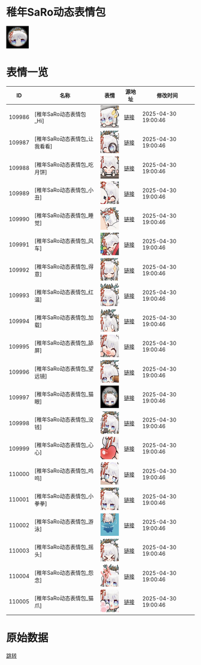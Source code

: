 # 稚年SaRo动态表情包

<img src="./cover.png" height="60" alt="cover" />

# 表情一览

|ID|名称|表情|源地址|修改时间|
|----|----|----|----|----|
|109986|[稚年SaRo动态表情包_Hi]|<img src="./pic/109986_%5B稚年SaRo动态表情包_Hi%5D.gif" height="60" alt="Hi"/>|[链接](https://i0.hdslb.com/bfs/garb/7b42a82d1a2db871a4266569cf10107e78b33d1e.gif)|2025-04-30 19:00:46|
|109987|[稚年SaRo动态表情包_让我看看]|<img src="./pic/109987_%5B稚年SaRo动态表情包_让我看看%5D.gif" height="60" alt="让我看看"/>|[链接](https://i0.hdslb.com/bfs/garb/5bedc5cf1cd07e733d61fd460e9f7f1f102f8a66.gif)|2025-04-30 19:00:46|
|109988|[稚年SaRo动态表情包_吃月饼]|<img src="./pic/109988_%5B稚年SaRo动态表情包_吃月饼%5D.gif" height="60" alt="吃月饼"/>|[链接](https://i0.hdslb.com/bfs/garb/30f6d63a1c6e5f255e837f2b93cf0379ad3be782.gif)|2025-04-30 19:00:46|
|109989|[稚年SaRo动态表情包_小丑]|<img src="./pic/109989_%5B稚年SaRo动态表情包_小丑%5D.gif" height="60" alt="小丑"/>|[链接](https://i0.hdslb.com/bfs/garb/cf904985c278b6d8ffdb461469cf4c71d8c7d459.gif)|2025-04-30 19:00:46|
|109990|[稚年SaRo动态表情包_睡觉]|<img src="./pic/109990_%5B稚年SaRo动态表情包_睡觉%5D.gif" height="60" alt="睡觉"/>|[链接](https://i0.hdslb.com/bfs/garb/fceabed79741a69217003964e4ed002267a8cf30.gif)|2025-04-30 19:00:46|
|109991|[稚年SaRo动态表情包_风车]|<img src="./pic/109991_%5B稚年SaRo动态表情包_风车%5D.gif" height="60" alt="风车"/>|[链接](https://i0.hdslb.com/bfs/garb/3cd1b5b1a35d639b7c4529d0796e3b80000f4035.gif)|2025-04-30 19:00:46|
|109992|[稚年SaRo动态表情包_得意]|<img src="./pic/109992_%5B稚年SaRo动态表情包_得意%5D.gif" height="60" alt="得意"/>|[链接](https://i0.hdslb.com/bfs/garb/bbf731546c42097c593c9877c5e24039317ce85e.gif)|2025-04-30 19:00:46|
|109993|[稚年SaRo动态表情包_红温]|<img src="./pic/109993_%5B稚年SaRo动态表情包_红温%5D.gif" height="60" alt="红温"/>|[链接](https://i0.hdslb.com/bfs/garb/9e6c390178521739e4cc0c15d95eaa582b9b6f69.gif)|2025-04-30 19:00:46|
|109994|[稚年SaRo动态表情包_加载]|<img src="./pic/109994_%5B稚年SaRo动态表情包_加载%5D.gif" height="60" alt="加载"/>|[链接](https://i0.hdslb.com/bfs/garb/b10e3f3e7f00a146da5e7962453fa28e01397d4d.gif)|2025-04-30 19:00:46|
|109995|[稚年SaRo动态表情包_舔屏]|<img src="./pic/109995_%5B稚年SaRo动态表情包_舔屏%5D.gif" height="60" alt="舔屏"/>|[链接](https://i0.hdslb.com/bfs/garb/d127baefed0fb62f8a07701aa4007cf864c24d41.gif)|2025-04-30 19:00:46|
|109996|[稚年SaRo动态表情包_望远镜]|<img src="./pic/109996_%5B稚年SaRo动态表情包_望远镜%5D.gif" height="60" alt="望远镜"/>|[链接](https://i0.hdslb.com/bfs/garb/b4b17b415754cae60d70bc577d597a4ffe645131.gif)|2025-04-30 19:00:46|
|109997|[稚年SaRo动态表情包_猫眼]|<img src="./pic/109997_%5B稚年SaRo动态表情包_猫眼%5D.gif" height="60" alt="猫眼"/>|[链接](https://i0.hdslb.com/bfs/garb/32e2df3a52b40a822e77792df82feb09c729d0f6.gif)|2025-04-30 19:00:46|
|109998|[稚年SaRo动态表情包_没钱]|<img src="./pic/109998_%5B稚年SaRo动态表情包_没钱%5D.gif" height="60" alt="没钱"/>|[链接](https://i0.hdslb.com/bfs/garb/cc11b7735830a9bea8710ad4ec617dfa3c01b5e2.gif)|2025-04-30 19:00:46|
|109999|[稚年SaRo动态表情包_心心]|<img src="./pic/109999_%5B稚年SaRo动态表情包_心心%5D.gif" height="60" alt="心心"/>|[链接](https://i0.hdslb.com/bfs/garb/d10d19ccecd11c4d9a0c60d137c59fd4d88a5ff7.gif)|2025-04-30 19:00:46|
|110000|[稚年SaRo动态表情包_呜呜]|<img src="./pic/110000_%5B稚年SaRo动态表情包_呜呜%5D.gif" height="60" alt="呜呜"/>|[链接](https://i0.hdslb.com/bfs/garb/9ce7280cda8e8b0d1283efd4106e996ae02b990f.gif)|2025-04-30 19:00:46|
|110001|[稚年SaRo动态表情包_小拳拳]|<img src="./pic/110001_%5B稚年SaRo动态表情包_小拳拳%5D.gif" height="60" alt="小拳拳"/>|[链接](https://i0.hdslb.com/bfs/garb/0a2f971b4ac8711f95e2c0c3386dee8038a4a673.gif)|2025-04-30 19:00:46|
|110002|[稚年SaRo动态表情包_游泳]|<img src="./pic/110002_%5B稚年SaRo动态表情包_游泳%5D.gif" height="60" alt="游泳"/>|[链接](https://i0.hdslb.com/bfs/garb/5b555205365d00cdd78246c60819050846282793.gif)|2025-04-30 19:00:46|
|110003|[稚年SaRo动态表情包_摇头]|<img src="./pic/110003_%5B稚年SaRo动态表情包_摇头%5D.gif" height="60" alt="摇头"/>|[链接](https://i0.hdslb.com/bfs/garb/5554061b082e669a4cca8257e0024956447ebb69.gif)|2025-04-30 19:00:46|
|110004|[稚年SaRo动态表情包_怨念]|<img src="./pic/110004_%5B稚年SaRo动态表情包_怨念%5D.gif" height="60" alt="怨念"/>|[链接](https://i0.hdslb.com/bfs/garb/73f2f4c8013a367f438ca98bc919cc3adae169af.gif)|2025-04-30 19:00:46|
|110005|[稚年SaRo动态表情包_猫爪]|<img src="./pic/110005_%5B稚年SaRo动态表情包_猫爪%5D.gif" height="60" alt="猫爪"/>|[链接](https://i0.hdslb.com/bfs/garb/a74f00802cc3be3123b1d3017003d4d9f2a70b6c.gif)|2025-04-30 19:00:46|

# 原始数据

[跳转](./raw.json)

